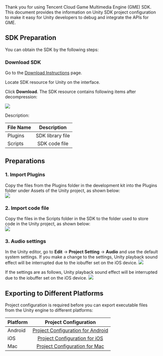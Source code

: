 Thank you for using Tencent Cloud Game Multimedia Engine (GME) SDK. This document provides the information on Unity SDK project configuration to make it easy for Unity developers to debug and integrate the APIs for GME.

## SDK Preparation

You can obtain the SDK by the following steps:

### Download SDK

Go to the [Download Instructions](https://cloud.tencent.com/document/product/607/18521) page.

Locate SDK resource for Unity on the interface.

Click **Download**. The SDK resource contains following items after decompression:

![](https://main.qcloudimg.com/raw/55494d9bb9145938f0594416f73b29f7.png)

Description:

| File Name | Description           
| ------------- |:-------------:|
| Plugins | SDK library file |
| Scripts | SDK code file |

## Preparations

### 1. Import Plugins
Copy the files from the Plugins folder in the development kit into the Plugins folder under Assets of the Unity project, as shown below:  
![](https://main.qcloudimg.com/raw/1221a25f62cedd3831cf2bb27bb1ea45.png)

### 2. Import code file
Copy the files in the Scripts folder in the SDK to the folder used to store code in the Unity project, as shown below:  
![](https://main.qcloudimg.com/raw/8904a83c6173fa7c5b04ddb0e48138ca.png)

### 3. Audio settings
In the Unity editor, go to **Edit** -> **Project Setting** -> **Audio** and use the default system settings. If you make a change to the settings, Unity playback sound effect will be interrupted due to the iobuffer set on the iOS device.
![](https://main.qcloudimg.com/raw/df14517cac7fc29383c90720627572c7.png)

If the settings are as follows, Unity playback sound effect will be interrupted due to the iobuffer set on the iOS device.
![](https://main.qcloudimg.com/raw/69857f53bdc2ee7c7ad5e48777620df1.png)


## Exporting to Different Platforms

Project configuration is required before you can export executable files from the Unity engine to different platforms:

| Platform | Project Configuration           
| ------------- |:-------------:|
| Android | [Project Configuration for Android](https://cloud.tencent.com/document/product/607/15203) |
| iOS | [Project Configuration for iOS](https://cloud.tencent.com/document/product/607/15219) |
| Mac | [Project Configuration for Mac](https://cloud.tencent.com/document/product/607/18617) |
